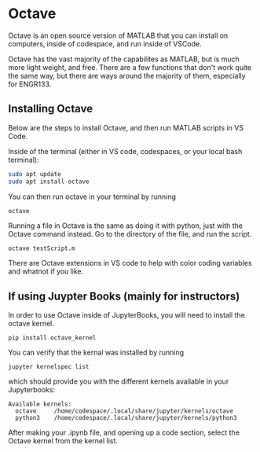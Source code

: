 # Octave
Octave is an open source version of MATLAB that you can install on computers, inside of codespace, and run inside of VSCode.

Octave has the vast majority of the capabilites as MATLAB, but is much more light weight, and free.  There are a few functions that don't work quite the same way, but there are ways around the majority of them, especially for ENGR133.

## Installing Octave
Below are the steps to install Octave, and then run MATLAB scripts in VS Code.

Inside of the terminal (either in VS code, codespaces, or your local bash terminal):
```bash
sudo apt update
sudo apt install octave
```

You can then run octave in your terminal by running
```bash
octave
```
Running a file in Octave is the same as doing it with python, just with the Octave command instead. Go to the directory of the file, and run the script.
```
octave testScript.m
```
There are Octave extensions in VS code to help with color coding variables and whatnot if you like.

## If using Juypter Books (mainly for instructors)
In order to use Octave inside of JupyterBooks, you will need to install the octave kernel.

```
pip install octave_kernel
```
You can verify that the kernal was installed by running
```
jupyter kernelspec list
```
which should provide you with the different kernels available in your Jupyterbooks:
```
Available kernels:
  octave     /home/codespace/.local/share/jupyter/kernels/octave
  python3    /home/codespace/.local/share/jupyter/kernels/python3
```
After making your .ipynb file, and opening up a code section, select the Octave kernel from the kernel list. 